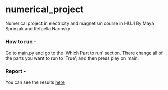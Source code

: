 # numerical_project
Numerical project in electricity and magnetism course in HUJI By Maya Sprinzak and Refaella Narinsky

### How to run -
Go to [main.py](main.py) and go to the 'Which Part to run' section. There change all of the parts you want to run to 'True', and then press play on main.

### Report -
You can see the results [here](https://docs.google.com/document/d/1o3Va8QU19QDAEGvkrY2mwbvW9L0x0HTWjV5iGPtFN2c/edit?usp=sharing)
